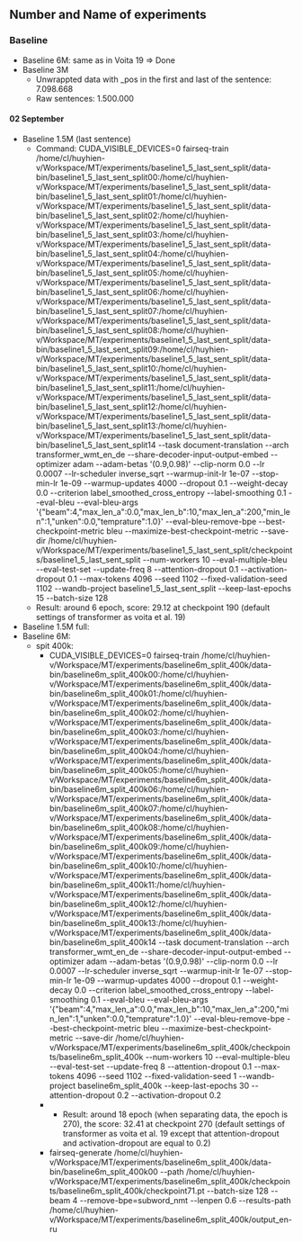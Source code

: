 ## Number and Name of experiments


### Baseline
* Baseline 6M: same as in Voita 19 => Done
* Baseline 3M
  * Unwrappted data with _pos in the first and last of the sentence: 7.098.668
  * Raw sentences: 1.500.000
#### 02 September
* Baseline 1.5M (last sentence)
  * Command: CUDA_VISIBLE_DEVICES=0 fairseq-train /home/cl/huyhien-v/Workspace/MT/experiments/baseline1_5_last_sent_split/data-bin/baseline1_5_last_sent_split00:/home/cl/huyhien-v/Workspace/MT/experiments/baseline1_5_last_sent_split/data-bin/baseline1_5_last_sent_split01:/home/cl/huyhien-v/Workspace/MT/experiments/baseline1_5_last_sent_split/data-bin/baseline1_5_last_sent_split02:/home/cl/huyhien-v/Workspace/MT/experiments/baseline1_5_last_sent_split/data-bin/baseline1_5_last_sent_split03:/home/cl/huyhien-v/Workspace/MT/experiments/baseline1_5_last_sent_split/data-bin/baseline1_5_last_sent_split04:/home/cl/huyhien-v/Workspace/MT/experiments/baseline1_5_last_sent_split/data-bin/baseline1_5_last_sent_split05:/home/cl/huyhien-v/Workspace/MT/experiments/baseline1_5_last_sent_split/data-bin/baseline1_5_last_sent_split06:/home/cl/huyhien-v/Workspace/MT/experiments/baseline1_5_last_sent_split/data-bin/baseline1_5_last_sent_split07:/home/cl/huyhien-v/Workspace/MT/experiments/baseline1_5_last_sent_split/data-bin/baseline1_5_last_sent_split08:/home/cl/huyhien-v/Workspace/MT/experiments/baseline1_5_last_sent_split/data-bin/baseline1_5_last_sent_split09:/home/cl/huyhien-v/Workspace/MT/experiments/baseline1_5_last_sent_split/data-bin/baseline1_5_last_sent_split10:/home/cl/huyhien-v/Workspace/MT/experiments/baseline1_5_last_sent_split/data-bin/baseline1_5_last_sent_split11:/home/cl/huyhien-v/Workspace/MT/experiments/baseline1_5_last_sent_split/data-bin/baseline1_5_last_sent_split12:/home/cl/huyhien-v/Workspace/MT/experiments/baseline1_5_last_sent_split/data-bin/baseline1_5_last_sent_split13:/home/cl/huyhien-v/Workspace/MT/experiments/baseline1_5_last_sent_split/data-bin/baseline1_5_last_sent_split14 --task document-translation --arch transformer_wmt_en_de --share-decoder-input-output-embed --optimizer adam --adam-betas '(0.9,0.98)' --clip-norm 0.0 --lr 0.0007 --lr-scheduler inverse_sqrt --warmup-init-lr 1e-07 --stop-min-lr 1e-09 --warmup-updates 4000 --dropout 0.1 --weight-decay 0.0 --criterion label_smoothed_cross_entropy --label-smoothing 0.1   --eval-bleu --eval-bleu-args '{"beam":4,"max_len_a":0.0,"max_len_b":10,"max_len_a":200,"min_len":1,"unken":0.0,"temprature":1.0}' --eval-bleu-remove-bpe --best-checkpoint-metric bleu --maximize-best-checkpoint-metric --save-dir /home/cl/huyhien-v/Workspace/MT/experiments/baseline1_5_last_sent_split/checkpoints/baseline1_5_last_sent_split --num-workers 10 --eval-multiple-bleu --eval-test-set --update-freq 8 --attention-dropout 0.1 --activation-dropout 0.1 --max-tokens  4096 --seed 1102 --fixed-validation-seed 1102 --wandb-project baseline1_5_last_sent_split --keep-last-epochs 15  --batch-size 128
  * Result: around 6 epoch, score: 29.12 at checkpoint 190 (default settings of transformer as voita et al. 19)
* Baseline 1.5M full:
* Baseline 6M: 
  * spit 400k:
    * CUDA_VISIBLE_DEVICES=0 fairseq-train /home/cl/huyhien-v/Workspace/MT/experiments/baseline6m_split_400k/data-bin/baseline6m_split_400k00:/home/cl/huyhien-v/Workspace/MT/experiments/baseline6m_split_400k/data-bin/baseline6m_split_400k01:/home/cl/huyhien-v/Workspace/MT/experiments/baseline6m_split_400k/data-bin/baseline6m_split_400k02:/home/cl/huyhien-v/Workspace/MT/experiments/baseline6m_split_400k/data-bin/baseline6m_split_400k03:/home/cl/huyhien-v/Workspace/MT/experiments/baseline6m_split_400k/data-bin/baseline6m_split_400k04:/home/cl/huyhien-v/Workspace/MT/experiments/baseline6m_split_400k/data-bin/baseline6m_split_400k05:/home/cl/huyhien-v/Workspace/MT/experiments/baseline6m_split_400k/data-bin/baseline6m_split_400k06:/home/cl/huyhien-v/Workspace/MT/experiments/baseline6m_split_400k/data-bin/baseline6m_split_400k07:/home/cl/huyhien-v/Workspace/MT/experiments/baseline6m_split_400k/data-bin/baseline6m_split_400k08:/home/cl/huyhien-v/Workspace/MT/experiments/baseline6m_split_400k/data-bin/baseline6m_split_400k09:/home/cl/huyhien-v/Workspace/MT/experiments/baseline6m_split_400k/data-bin/baseline6m_split_400k10:/home/cl/huyhien-v/Workspace/MT/experiments/baseline6m_split_400k/data-bin/baseline6m_split_400k11:/home/cl/huyhien-v/Workspace/MT/experiments/baseline6m_split_400k/data-bin/baseline6m_split_400k12:/home/cl/huyhien-v/Workspace/MT/experiments/baseline6m_split_400k/data-bin/baseline6m_split_400k13:/home/cl/huyhien-v/Workspace/MT/experiments/baseline6m_split_400k/data-bin/baseline6m_split_400k14 --task document-translation --arch transformer_wmt_en_de --share-decoder-input-output-embed --optimizer adam --adam-betas '(0.9,0.98)' --clip-norm 0.0 --lr 0.0007 --lr-scheduler inverse_sqrt --warmup-init-lr 1e-07 --stop-min-lr 1e-09 --warmup-updates 4000 --dropout 0.1 --weight-decay 0.0 --criterion label_smoothed_cross_entropy --label-smoothing 0.1   --eval-bleu --eval-bleu-args '{"beam":4,"max_len_a":0.0,"max_len_b":10,"max_len_a":200,"min_len":1,"unken":0.0,"temprature":1.0}' --eval-bleu-remove-bpe --best-checkpoint-metric bleu --maximize-best-checkpoint-metric --save-dir /home/cl/huyhien-v/Workspace/MT/experiments/baseline6m_split_400k/checkpoints/baseline6m_split_400k --num-workers 10 --eval-multiple-bleu --eval-test-set --update-freq 8 --attention-dropout 0.1 --max-tokens  4096 --seed 1102 --fixed-validation-seed 1 --wandb-project baseline6m_split_400k --keep-last-epochs 30 --attention-dropout 0.2 --activation-dropout 0.2
    * * Result: around 18 epoch (when separating data, the epoch is 270), the score: 32.41 at checkpoint 270 (default settings of transformer as voita et al. 19 except that attention-dropout and activation-dropout are equal to 0.2)
    * fairseq-generate /home/cl/huyhien-v/Workspace/MT/experiments/baseline6m_split_400k/data-bin/baseline6m_split_400k00 --path /home/cl/huyhien-v/Workspace/MT/experiments/baseline6m_split_400k/checkpoints/baseline6m_split_400k/checkpoint71.pt --batch-size 128 --beam 4 --remove-bpe=subword_nmt --lenpen 0.6 --results-path /home/cl/huyhien-v/Workspace/MT/experiments/baseline6m_split_400k/output_en-ru 